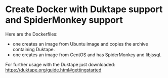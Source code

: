 # Create Docker with Duktape support and SpiderMonkey support

Here are the Dockerfiles:
- one creates an image from Ubuntu image and copies the archive containing Duktape.
- one creates an image from CentOS and has SpiderMonkey and libjssql.

For further usage with the Duktape just downloaded: https://duktape.org/guide.html#gettingstarted
